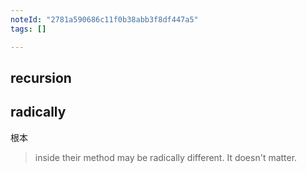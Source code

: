 ```yaml
---
noteId: "2781a590686c11f0b38abb3f8df447a5"
tags: []

---
```


## recursion

## radically

根本

> inside their method may be radically different. It doesn't matter.